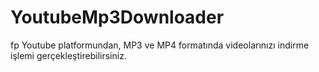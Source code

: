 # YoutubeMp3Downloader
fp
Youtube platformundan, MP3 ve MP4 formatında videolarınızı indirme işlemi gerçekleştirebilirsiniz.
